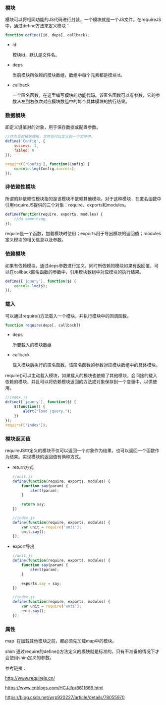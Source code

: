 ### 模块

模块可以将相同功能的JS代码进行封装，一个模块就是一个JS文件。在requireJS中，通过define方法来定义模块：

```javascript
function define([id, deps], callback);
```

- id

  模块id，默认是文件名。

- deps

  当前模块所依赖的模块数组，数组中每个元素都是模块id。

- callback

  一个匿名函数，在这里编写模块的功能代码。该匿名函数可以有参数，它的参数从左到右依次对应模块数组中的每个具体模块的执行结果。



### 数据模块

即定义键值对的对象，用于保存数据或配置参数。

```javascript
//作为当前模块使用，当然也可以定义到一个文件中。
define('Config', {
    success: 1,
    failed: 0
});

require(['Config'], function(Config) {
    console.log(Config.success);
});
```



### 非依赖性模块

所谓的非依赖性模块指的是该模块不依赖其他模块。对于这种模块，在匿名函数中引用requireJS提供的三个对象：require、exports和modules。

```javascript
define(function(require, exports, modules) {
    //do something.
});
```

require是一个函数，加载模块时使用；exports用于导出模块的返回值；modules定义模块的相关信息以及参数。



### 依赖模块

如果有依赖模块，通过deps参数进行定义，同时所依赖的模块如果有返回值，可以在callback匿名函数的参数中，引用模块数组中对应模块的执行结果。

```javascript
define(['jquery'], function($) {
    console.log($);
});
```



### 载入

可以通过require()方法载入一个模块，并执行模块中的回调函数。

```javascript
function require(deps[, callback])
```

- deps

  所要载入的模块数组

- callback

  载入模块后执行的匿名函数。该匿名函数的参数对应模块数组中的具体模块。



require()可以主动载入模块，如果载入的模块也依赖了其他模块，会间接的载入依赖的模块，并且可以将依赖模块返回的方法或对象保存到一个变量中，以供使用。

```javascript
//index.js
define(['jquery'], function($) {
    $(function() {
        alert("load jquery.");
    })
});
require(['index']);
```





### 模块返回值

requireJS中定义的模块不仅可以返回一个对象作为结果，也可以返回一个函数作为结果。实现模块的返回值有俩种方式。

- return方式

  ```javascript
  //unit.js
  define(function(require, exports, modules) {
      function say(param) {
          alert(param);
      }
      
      return say;
  })
  
  //index.js
  define(function(require, exports, modules) {
      var unit = require('unti');
      unit.say();
  });
  ```

- export导出

  ```javascript
  //unit.js
  define(function(require, exports, modules) {
      function say(param) {
          alert(param);
      }
      
      exports.say = say;
  })
  
  //index.js
  define(function(require, exports, modules) {
      var unit = require('unti');
      unit.say();
  });
  ```



### 属性

map
​	在加载其他模块之前，都必须先加载map中的模块。

shim
​	通过require的define()方法定义的模块就是标准的，只有不准备的情况下才会使用shim定义的参数。









参考链接：

http://www.requirejs.cn/

https://www.cnblogs.com/HCJJ/p/6611669.html

https://blog.csdn.net/wrp920227/article/details/78055970